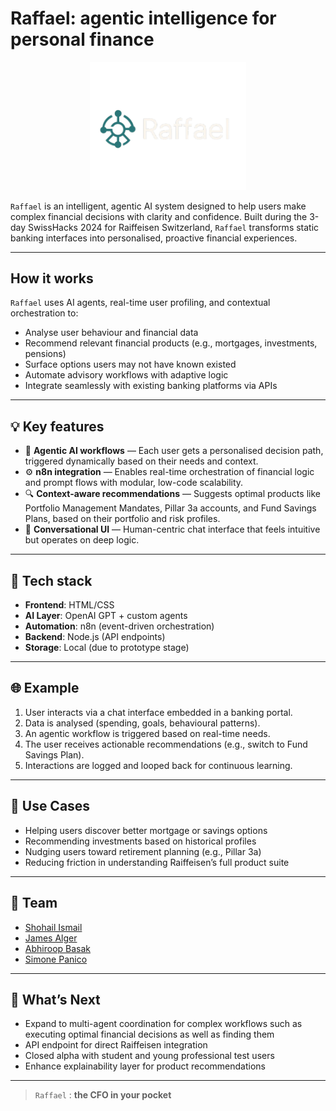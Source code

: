 # Raffael: agentic intelligence for personal finance

<p align="center">
  <img src="Raffael_Logo.png" alt="Raffael Logo" width="250"/>
</p>

`Raffael` is an intelligent, agentic AI system designed to help users make complex financial decisions with clarity and confidence. Built during the 3-day SwissHacks 2024 for Raiffeisen Switzerland, `Raffael` transforms static banking interfaces into personalised, proactive financial experiences.

---

## How it works

`Raffael` uses AI agents, real-time user profiling, and contextual orchestration to:

- Analyse user behaviour and financial data
- Recommend relevant financial products (e.g., mortgages, investments, pensions)
- Surface options users may not have known existed
- Automate advisory workflows with adaptive logic
- Integrate seamlessly with existing banking platforms via APIs

---

## 💡 Key features

- 🧭 **Agentic AI workflows** — Each user gets a personalised decision path, triggered dynamically based on their needs and context.
- ⚙️ **n8n integration** — Enables real-time orchestration of financial logic and prompt flows with modular, low-code scalability.
- 🔍 **Context-aware recommendations** — Suggests optimal products like Portfolio Management Mandates, Pillar 3a accounts, and Fund Savings Plans, based on their portfolio and risk profiles.
- 💬 **Conversational UI** — Human-centric chat interface that feels intuitive but operates on deep logic.

---

## 🔧 Tech stack

- **Frontend**: HTML/CSS
- **AI Layer**: OpenAI GPT + custom agents
- **Automation**: n8n (event-driven orchestration)  
- **Backend**: Node.js (API endpoints)  
- **Storage**: Local (due to prototype stage)

---

## 🌐 Example 

1. User interacts via a chat interface embedded in a banking portal.
2. Data is analysed (spending, goals, behavioural patterns).
3. An agentic workflow is triggered based on real-time needs.
4. The user receives actionable recommendations (e.g., switch to Fund Savings Plan).
5. Interactions are logged and looped back for continuous learning.

---

## 🧩 Use Cases

- Helping users discover better mortgage or savings options
- Recommending investments based on historical profiles
- Nudging users toward retirement planning (e.g., Pillar 3a)
- Reducing friction in understanding Raiffeisen’s full product suite

---

## 📍 Team

- [Shohail Ismail](https://github.com/Shohail-Ismail)
- [James Alger](https://github.com/JamesCAlger)
- [Abhiroop Basak](https://github.com/abhiroopbasak-tech)
- [Simone Panico](https://github.com/simone-panico)

---

## 📌 What’s Next

- Expand to multi-agent coordination for complex workflows such as executing optimal financial decisions as well as finding them
- API endpoint for direct Raiffeisen integration  
- Closed alpha with student and young professional test users  
- Enhance explainability layer for product recommendations

---

> `Raffael` : **the CFO in your pocket**
